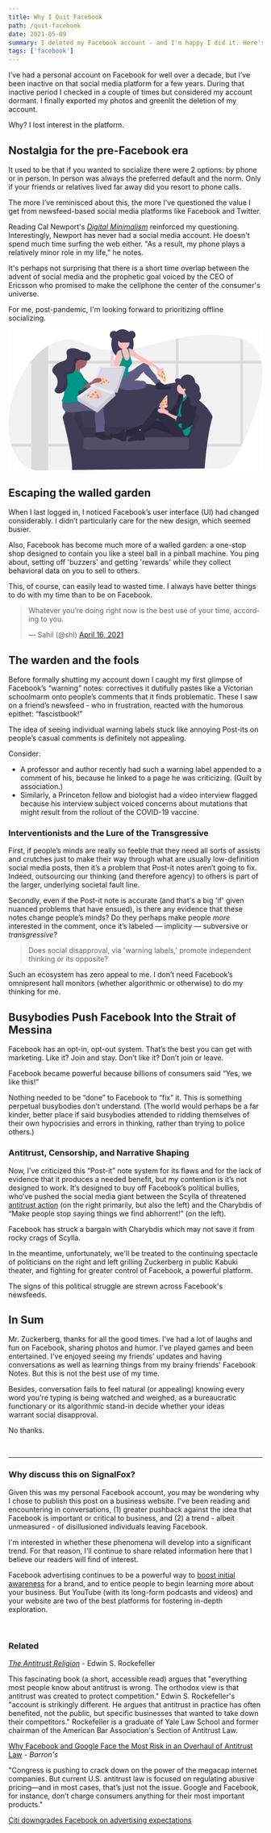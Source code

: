 ```yaml
---
title: Why I Quit Facebook
path: /quit-facebook
date: 2021-05-09
summary: I deleted my Facebook account - and I'm happy I did it. Here's why.
tags: ['facebook']
---
```


I’ve had a personal account on Facebook for well over a decade, but I’ve been inactive on that social media platform for a few years. During that inactive period I checked in a couple of times but considered my account dormant. I finally exported my photos and greenlit the deletion of my account.

Why? I lost interest in the platform. 

## Nostalgia for the pre-Facebook era

It used to be that if you wanted to socialize there were 2 options: by phone or in person. In person was always the preferred default and the norm. Only if your friends or relatives lived far away did you resort to phone calls. 

The more I’ve reminisced about this, the more I’ve questioned the value I get from newsfeed-based social media platforms like Facebook and Twitter. 

Reading Cal Newport's <em><a href="https://www.amazon.com/Digital-Minimalism-Choosing-Focused-Noisy/dp/0525542876/" target="blank">Digital Minimalism</a></em>  reinforced my questioning. Interestingly, Newport has never had a social media account. He doesn't spend much time surfing the web either. "As a result, my phone plays a relatively minor role in my life," he notes.

It's perhaps not surprising that there is a short time overlap between the advent of social media and the prophetic goal voiced by the CEO of Ericsson who promised to make the cellphone the center of the consumer's universe. 

For me, post-pandemic, I'm looking forward to prioritizing offline socializing.

![pizza-party](../static/pizza-party.svg)

## Escaping the walled garden

When I last logged in, I noticed Facebook’s user interface (UI) had changed considerably. I didn’t particularly care for the new design, which seemed busier. 

Also, Facebook has become much more of a walled garden: a one-stop shop designed to contain you like a steel ball in a pinball machine. You ping about, setting off 'buzzers' and getting 'rewards' while they collect behavioral data on you to sell to others.

This, of course, can easily lead to wasted time. I always have better things to do with my time than to be on Facebook.

<blockquote class="twitter-tweet"><p lang="en" dir="ltr">Whatever you’re doing right now is the best use of your time, according to you.</p>&mdash; Sahil (@shl) <a href="https://twitter.com/shl/status/1383072769793925123?ref_src=twsrc%5Etfw">April 16, 2021</a></blockquote> <script async src="https://platform.twitter.com/widgets.js" charset="utf-8"></script>

## The warden and the fools

Before formally shutting my account down I caught my first glimpse of Facebook’s “warning” notes: correctives it dutifully pastes like a Victorian schoolmarm onto people’s comments that it finds problematic. These I saw on a friend’s newsfeed - who in frustration, reacted with the humorous epithet: “fascistbook!”

The idea of seeing individual warning labels stuck like annoying Post-its on people’s casual comments is definitely not appealing. 

Consider: 
* A professor and author recently had such a warning label appended to a comment of his, because he linked to a page he was criticizing. (Guilt by association.) 
* Similarly, a Princeton fellow and biologist had a video interview flagged because his interview subject voiced concerns about mutations that might result from the rollout of the COVID-19 vaccine. 

### Interventionists and the Lure of the Transgressive

First, if people’s minds are really so feeble that they need all sorts of assists and crutches just to make their way through what are usually low-definition social media posts, then it’s a problem that Post-it notes aren’t going to fix. Indeed, outsourcing our thinking (and therefore agency) to others is part of the larger, underlying societal fault line. 

Secondly, even if the Post-it note is accurate (and that's a big 'if' given nuanced problems that have ensued), is there any evidence that these notes change people’s minds? Do they perhaps make people <em>more</em> interested in the comment, once it’s labeled — implicity —  subversive or <em>transgressive</em>?

> Does social disapproval, via 'warning labels,' promote independent thinking or its opposite?

Such an ecosystem has zero appeal to me. I don’t need Facebook’s omnipresent hall monitors (whether algorithmic or otherwise) to do my thinking for me. 

## Busybodies Push Facebook Into the Strait of Messina

Facebook has an opt-in, opt-out system. That’s the best you can get with marketing. Like it? Join and stay. Don’t like it? Don’t join or leave. 

Facebook became powerful because billions of consumers said “Yes, we like this!” 

Nothing needed to be “done” to Facebook to “fix” it. This is something perpetual busybodies don’t understand. (The world would perhaps be a far kinder, better place if said busybodies attended to ridding themselves of their own hypocrisies and errors in thinking, rather than trying to police others.)

### Antitrust, Censorship, and Narrative Shaping

Now, I’ve criticized this “Post-it” note system for its flaws and for the lack of evidence that it produces a needed benefit, but my contention is it’s not designed to work. It’s designed to buy off Facebook’s political bullies, who’ve pushed the social media giant between the Scylla of threatened <a href="https://newsfilter.io/articles/why-facebook-and-google-face-the-most-risk-in-an-overhaul-of-antitrust-law-c2c1d6a16a2bd9a9cb0125e2f4f9e1c7" target="blank">antitrust action</a> (on the right primarily, but also the left) and the Charybdis of “Make people stop saying things we find abhorrent!” (on the left).

Facebook has struck a bargain with Charybdis which may not save it from rocky crags of Scylla. 

In the meantime, unfortunately, we'll be treated to the continuing spectacle of politicians on the right and left grilling Zuckerberg in public Kabuki theater, and fighting for greater control of Facebook, a powerful platform. 

The signs of this political struggle are strewn across Facebook's newsfeeds.

## In Sum

Mr. Zuckerberg, thanks for all the good times. I've had a lot of laughs and fun on Facebook, sharing photos and humor. I've played games and been entertained. I've enjoyed seeing my friends' updates and having conversations as well as learning things from my brainy friends' Facebook Notes. But this is not the best use of my time.

Besides, conversation fails to feel natural (or appealing) knowing every word you're typing is being watched and weighed, as a bureaucratic functionary or its algorithmic stand-in decide whether your ideas warrant social disapproval.

No thanks. 

<br/>

<hr>

### Why discuss this on SignalFox? 

Given this was my personal Facebook account, you may be wondering why I chose to publish this post on a business website. I've been reading and encountering in conversations, (1) greater pushback against the idea that Facebook is important or critical to business, and (2) a trend - albeit unmeasured - of disillusioned individuals leaving Facebook. 

I'm interested in whether these phenomena will develop into a significant trend. For that reason, I'll continue to share related information here that I believe our readers will find of interest.

Facebook advertising continues to be a powerful way to <a href="/see-think-do-model">boost initial awareness</a> for a brand, and to entice people to begin learning more about your business. But YouTube (with its long-form podcasts and videos) and your website are two of the best platforms for fostering in-depth exploration. 

<br/>

### Related 

<a href="https://www.amazon.com/dp/B004XOZ66W/ref=dp-kindle-redirect?_encoding=UTF8&btkr=1" target="blank"><em>The Antitrust Religion</em></a> - Edwin S. Rockefeller

This fascinating book (a short, accessible read) argues that "everything most people know about antitrust is wrong. The orthodox view is that antitrust was created to protect competition." Edwin S. Rockefeller's "account is strikingly different. He argues that antitrust in practice has often benefited, not the public, but specific businesses that wanted to take down their competitors." Rockefeller is a graduate of Yale Law School and former chairman of the American Bar Association's Section of Antitrust Law.

<a href="https://newsfilter.io/articles/why-facebook-and-google-face-the-most-risk-in-an-overhaul-of-antitrust-law-c2c1d6a16a2bd9a9cb0125e2f4f9e1c7" target="blank">Why Facebook and Google Face the Most Risk in an Overhaul of Antitrust Law</a> - <em>Barron's</em>

"Congress is pushing to crack down on the power of the megacap internet companies. But current U.S. antitrust law is focused on regulating abusive pricing—and in most cases, that’s just not the issue. Google and Facebook, for instance, don’t charge consumers anything for their most important products."

<a href="https://www.cnbc.com/2021/05/10/citi-downgrades-facebook-and-google-says-ad-market-expectations-are-too-bullish.html" target="blank">Citi downgrades Facebook on advertising expectations</a>
